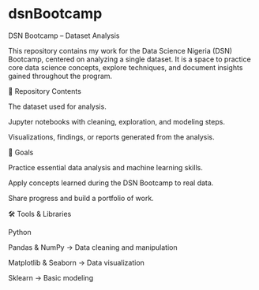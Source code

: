 # dsnBootcamp
DSN Bootcamp – Dataset Analysis

This repository contains my work for the Data Science Nigeria (DSN) Bootcamp, centered on analyzing a single dataset. It is a space to practice core data science concepts, explore techniques, and document insights gained throughout the program.

📂 Repository Contents  

The dataset used for analysis.

Jupyter notebooks with cleaning, exploration, and modeling steps.

Visualizations, findings, or reports generated from the analysis.

🎯 Goals  
 
Practice essential data analysis and machine learning skills.

Apply concepts learned during the DSN Bootcamp to real data.

Share progress and build a portfolio of work.

🛠️ Tools & Libraries

Python 

Pandas & NumPy → Data cleaning and manipulation

Matplotlib & Seaborn → Data visualization

Sklearn → Basic modeling
